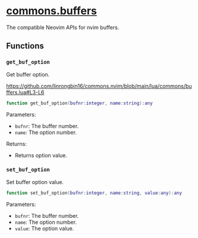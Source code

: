 <!-- markdownlint-disable MD001 MD013 MD034 MD033 MD051 -->

# [commons.buffers](https://github.com/linrongbin16/commons.nvim/blob/main/lua/commons/buffers.lua)

The compatible Neovim APIs for nvim buffers.

## Functions

### `get_buf_option`

Get buffer option.

https://github.com/linrongbin16/commons.nvim/blob/main/lua/commons/buffers.lua#L3-L6

```lua
function get_buf_option(bufnr:integer, name:string):any
```

Parameters:

- `bufnr`: The buffer number.
- `name`: The option number.

Returns:

- Returns option value.

### `set_buf_option`

Set buffer option value.

```lua
function set_buf_option(bufnr:integer, name:string, value:any):any
```

Parameters:

- `bufnr`: The buffer number.
- `name`: The option number.
- `value`: The option value.
